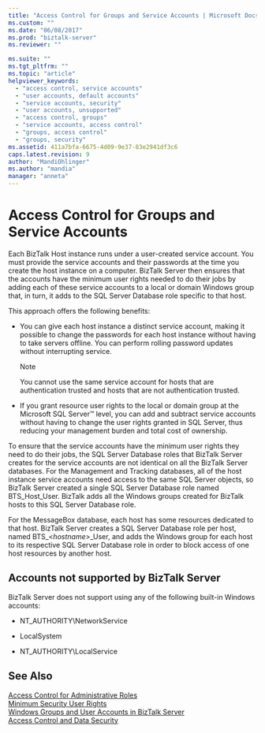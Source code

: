 ```yaml
---
title: "Access Control for Groups and Service Accounts | Microsoft Docs"
ms.custom: ""
ms.date: "06/08/2017"
ms.prod: "biztalk-server"
ms.reviewer: ""

ms.suite: ""
ms.tgt_pltfrm: ""
ms.topic: "article"
helpviewer_keywords: 
  - "access control, service accounts"
  - "user accounts, default accounts"
  - "service accounts, security"
  - "user accounts, unsupported"
  - "access control, groups"
  - "service accounts, access control"
  - "groups, access control"
  - "groups, security"
ms.assetid: 411a7bfa-6675-4d09-9e37-83e2941df3c6
caps.latest.revision: 9
author: "MandiOhlinger"
ms.author: "mandia"
manager: "anneta"
---
```

# Access Control for Groups and Service Accounts
Each BizTalk Host instance runs under a user-created service account. You must provide the service accounts and their passwords at the time you create the host instance on a computer. BizTalk Server then ensures that the accounts have the minimum user rights needed to do their jobs by adding each of these service accounts to a local or domain Windows group that, in turn, it adds to the SQL Server Database role specific to that host.  
  
 This approach offers the following benefits:  
  
-   You can give each host instance a distinct service account, making it possible to change the passwords for each host instance without having to take servers offline. You can perform rolling password updates without interrupting service.  
  
    > [!NOTE]
    >  You cannot use the same service account for hosts that are authentication trusted and hosts that are not authentication trusted.  
  
-   If you grant resource user rights to the local or domain group at the Microsoft SQL Server™ level, you can add and subtract service accounts without having to change the user rights granted in SQL Server, thus reducing your management burden and total cost of ownership.  
  
 To ensure that the service accounts have the minimum user rights they need to do their jobs, the SQL Server Database roles that BizTalk Server creates for the service accounts are not identical on all the BizTalk Server databases. For the Management and Tracking databases, all of the host instance service accounts need access to the same SQL Server objects, so BizTalk Server created a single SQL Server Database role named BTS_Host_User. BizTalk adds all the Windows groups created for BizTalk hosts to this SQL Server Database role.  
  
 For the MessageBox database, each host has some resources dedicated to that host. BizTalk Server creates a SQL Server Database role per host, named BTS_\<*hostname*\>_User, and adds the Windows group for each host to its respective SQL Server Database role in order to block access of one host resources by another host.  
  
## Accounts not supported by BizTalk Server  
 BizTalk Server does not support using any of the following built-in Windows accounts:  
  
-   NT_AUTHORITY\NetworkService  
  
-   LocalSystem  
  
-   NT_AUTHORITY\LocalService  
  
## See Also  
 [Access Control for Administrative Roles](../core/access-control-for-administrative-roles.md)   
 [Minimum Security User Rights](../core/minimum-security-user-rights.md)   
 [Windows Groups and User Accounts in BizTalk Server](../core/windows-groups-and-user-accounts-in-biztalk-server.md)   
 [Access Control and Data Security](../core/access-control-and-data-security.md)